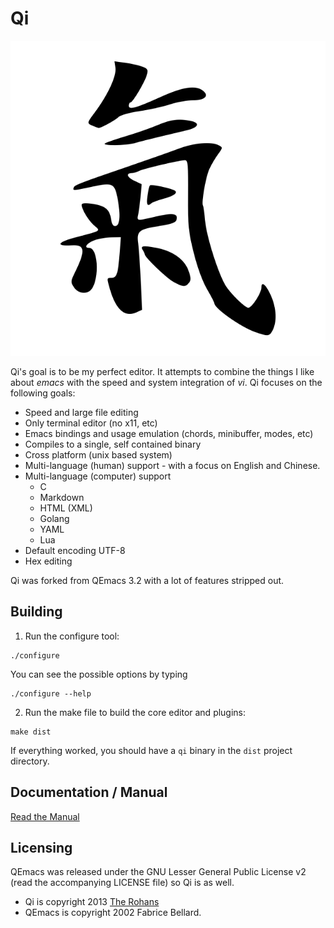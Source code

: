 # Qi

![docs](doc/qi.svg)

Qi's goal is to be my perfect editor. It attempts to combine the things I like about _emacs_ with the speed and system integration of _vi_. Qi focuses on the following goals:

- Speed and large file editing
- Only terminal editor (no x11, etc)
- Emacs bindings and usage emulation (chords, minibuffer, modes, etc)
- Compiles to a single, self contained binary
- Cross platform (unix based system)
- Multi-language (human) support - with a focus on English and Chinese.
- Multi-language (computer) support
	- C
	- Markdown
	- HTML (XML)
	- Golang
	- YAML
	- Lua
- Default encoding UTF-8
- Hex editing

Qi was forked from QEmacs 3.2 with a lot of features stripped out.

## Building

1. Run the configure tool:

```shell
./configure
```

You can see the possible options by typing 

```shell
./configure --help
```

2. Run the make file to build the core editor and plugins:

```shell
make dist
```

If everything worked, you should have a `qi` binary in the `dist` project directory.

## Documentation / Manual

[Read the Manual](docs/manual.md)

## Licensing

QEmacs was released under the GNU Lesser General Public License v2 (read the accompanying LICENSE file) so Qi is as well.

- Qi is copyright 2013 [The Rohans][rohans]
- QEmacs is copyright 2002 Fabrice Bellard.

[qi]: http://en.wikipedia.org/wiki/Qi
[rohans]: http://therohans.com
